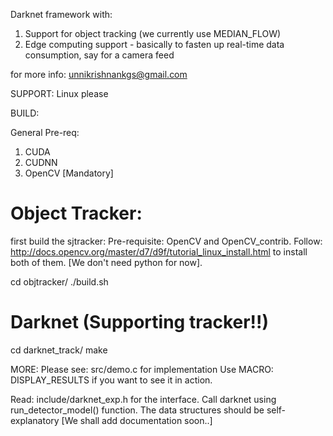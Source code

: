 Darknet framework with:
1) Support for object tracking (we currently use MEDIAN_FLOW)
2) Edge computing support - basically to fasten up real-time data consumption, say for a camera feed

for more info:
<unnikrishnankgs@gmail.com>

SUPPORT:
Linux please

BUILD:

General Pre-req:
1) CUDA
2) CUDNN
3) OpenCV [Mandatory]

Object Tracker:
================================================================================================
first build the sjtracker:
Pre-requisite:
OpenCV and OpenCV_contrib.
Follow: http://docs.opencv.org/master/d7/d9f/tutorial_linux_install.html to install both of them.
[We don't need python for now].

cd  objtracker/
./build.sh

Darknet (Supporting tracker!!)
================================================================================================
cd darknet_track/
make

MORE:
Please see:
src/demo.c for implementation
Use MACRO: DISPLAY_RESULTS if you want to see it in action.

Read:
include/darknet_exp.h for the interface.
Call darknet using run_detector_model() function.
The data structures should be self-explanatory 
[We shall add documentation soon..]
